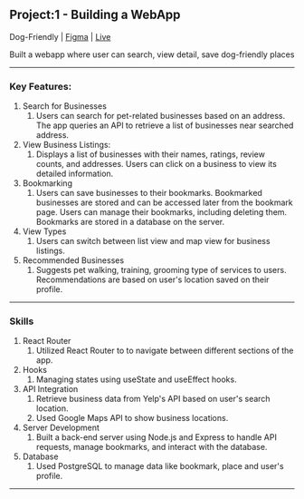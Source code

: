 ## Project:1 - Building a WebApp

Dog-Friendly | [Figma](https://www.figma.com/file/1AjhvXajgU3jWRjsQQBw9C/Gyuli-Kim---Final-Project?type=design&node-id=1%3A3&mode=design&t=K18sViL8k7hP4OWh-1) | [Live](https://dog-friendly.gyulizoeykim.com/)

Built a webapp where user can search, view detail, save dog-friendly places

---

### Key Features:

1. Search for Businesses
   1. Users can search for pet-related businesses based on an address. The app queries an API to retrieve a list of businesses near searched address.
1. View Business Listings:
   1. Displays a list of businesses with their names, ratings, review counts, and addresses. Users can click on a business to view its detailed information.
1. Bookmarking
   1. Users can save businesses to their bookmarks. Bookmarked businesses are stored and can be accessed later from the bookmark page. Users can manage their bookmarks, including deleting them. Bookmarks are stored in a database on the server.
1. View Types
   1. Users can switch between list view and map view for business listings.
1. Recommended Businesses
   1. Suggests pet walking, training, grooming type of services to users. Recommendations are based on user's location saved on their profile.

---

### Skills

1. React Router
   1. Utilized React Router to to navigate between different sections of the app.
1. Hooks
   1. Managing states using useState and useEffect hooks.
1. API Integration
   1. Retrieve business data from Yelp's API based on user's search location.
   1. Used Google Maps API to show business locations.
1. Server Development
   1. Built a back-end server using Node.js and Express to handle API requests, manage bookmarks, and interact with the database.
1. Database
   1. Used PostgreSQL to manage data like bookmark, place and user's profile.

---
